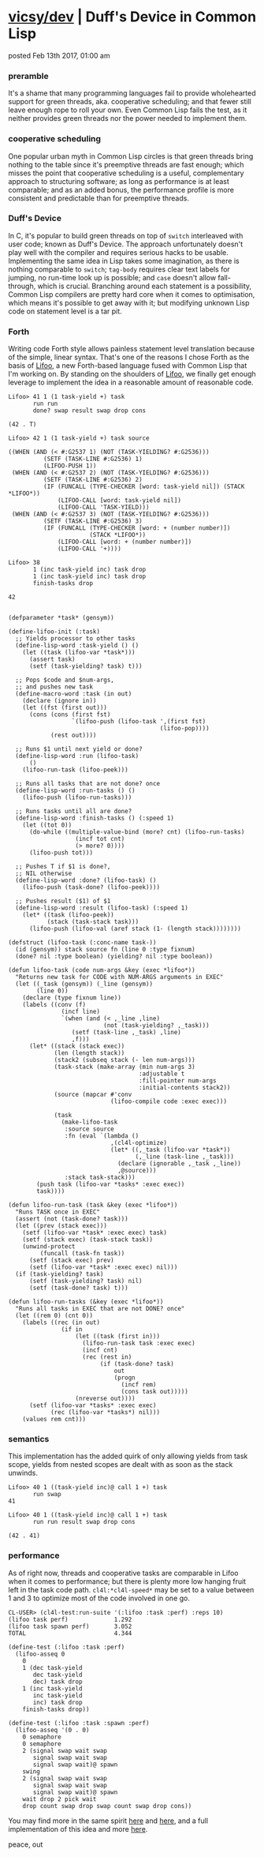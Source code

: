 # [vicsy/dev](https://github.com/codr4life/vicsydev) | Duff's Device in Common Lisp
posted Feb 13th 2017, 01:00 am

### preramble
It's a shame that many programming languages fail to provide wholehearted support for green threads, aka. cooperative scheduling; and that fewer still leave enough rope to roll your own. Even Common Lisp fails the test, as it neither provides green threads nor the power needed to implement them. 

### cooperative scheduling
One popular urban myth in Common Lisp circles is that green threads bring nothing to the table since it's preemptive threads are fast enough; which misses the point that cooperative scheduling is a useful, complementary approach to structuring software; as long as performance is at least comparable; and as an added bonus, the performance profile is more consistent and predictable than for preemptive threads.

### Duff's Device
In C, it's popular to build green threads on top of ```switch``` interleaved with user code; known as Duff's Device. The approach unfortunately doesn't play well with the compiler and requires serious hacks to be usable. Implementing the same idea in Lisp takes some imagination, as there is nothing comparable to ```switch```; ```tag-body``` requires clear text labels for jumping, no run-time look up is possible; and ```case``` doesn't allow fall-through, which is crucial. Branching around each statement is a possibility, Common Lisp compilers are pretty hard core when it comes to optimisation, which means it's possible to get away with it; but modifying unknown Lisp code on statement level is a tar pit.

### Forth
Writing code Forth style allows painless statement level translation because of the simple, linear syntax. That's one of the reasons I chose Forth as the basis of [Lifoo](https://github.com/codr4life/lifoo), a new Forth-based language fused with Common Lisp that I'm working on. By standing on the shoulders of [Lifoo](https://github.com/codr4life/lifoo), we finally get enough leverage to implement the idea in a reasonable amount of reasonable code.

```
Lifoo> 41 1 (1 task-yield +) task 
       run run
       done? swap result swap drop cons

(42 . T)

Lifoo> 42 1 (1 task-yield +) task source

((WHEN (AND (< #:G2537 1) (NOT (TASK-YIELDING? #:G2536)))
          (SETF (TASK-LINE #:G2536) 1)
          (LIFOO-PUSH 1))
 (WHEN (AND (< #:G2537 2) (NOT (TASK-YIELDING? #:G2536)))
          (SETF (TASK-LINE #:G2536) 2)
          (IF (FUNCALL (TYPE-CHECKER [word: task-yield nil]) (STACK *LIFOO*))
              (LIFOO-CALL [word: task-yield nil])
              (LIFOO-CALL 'TASK-YIELD)))
 (WHEN (AND (< #:G2537 3) (NOT (TASK-YIELDING? #:G2536)))
          (SETF (TASK-LINE #:G2536) 3)
          (IF (FUNCALL (TYPE-CHECKER [word: + (number number)])
                       (STACK *LIFOO*))
              (LIFOO-CALL [word: + (number number)])
              (LIFOO-CALL '+))))

Lifoo> 38 
       1 (inc task-yield inc) task drop
       1 (inc task-yield inc) task drop
       finish-tasks drop

42


(defparameter *task* (gensym))

(define-lifoo-init (:task)
  ;; Yields processor to other tasks
  (define-lisp-word :task-yield () ()
    (let ((task (lifoo-var *task*)))
      (assert task)
      (setf (task-yielding? task) t)))

  ;; Pops $code and $num-args,
  ;; and pushes new task
  (define-macro-word :task (in out)
    (declare (ignore in))
    (let ((fst (first out)))
      (cons (cons (first fst)
                  `(lifoo-push (lifoo-task ',(first fst)
                                           (lifoo-pop))))
            (rest out))))

  ;; Runs $1 until next yield or done?
  (define-lisp-word :run (lifoo-task)
      ()
    (lifoo-run-task (lifoo-peek)))

  ;; Runs all tasks that are not done? once
  (define-lisp-word :run-tasks () ()
    (lifoo-push (lifoo-run-tasks)))

  ;; Runs tasks until all are done?
  (define-lisp-word :finish-tasks () (:speed 1)
    (let ((tot 0))
      (do-while ((multiple-value-bind (more? cnt) (lifoo-run-tasks)
                   (incf tot cnt)
                   (> more? 0))))
      (lifoo-push tot)))
  
  ;; Pushes T if $1 is done?,
  ;; NIL otherwise
  (define-lisp-word :done? (lifoo-task) ()
    (lifoo-push (task-done? (lifoo-peek))))

  ;; Pushes result ($1) of $1
  (define-lisp-word :result (lifoo-task) (:speed 1)
    (let* ((task (lifoo-peek))
           (stack (task-stack task)))
      (lifoo-push (lifoo-val (aref stack (1- (length stack))))))))

(defstruct (lifoo-task (:conc-name task-))
  (id (gensym)) stack source fn (line 0 :type fixnum)
  (done? nil :type boolean) (yielding? nil :type boolean))

(defun lifoo-task (code num-args &key (exec *lifoo*))
  "Returns new task for CODE with NUM-ARGS arguments in EXEC"
  (let ((_task (gensym)) (_line (gensym))
        (line 0))
    (declare (type fixnum line))
    (labels ((conv (f)
               (incf line)
               `(when (and (< ,_line ,line)
                           (not (task-yielding? ,_task)))
                  (setf (task-line ,_task) ,line)
                  ,f)))
      (let* ((stack (stack exec))
             (len (length stack))
             (stack2 (subseq stack (- len num-args)))
             (task-stack (make-array (min num-args 3)
                                     :adjustable t
                                     :fill-pointer num-args
                                     :initial-contents stack2))
             (source (mapcar #'conv
                             (lifoo-compile code :exec exec)))
             
             (task
               (make-lifoo-task
                :source source
                :fn (eval `(lambda ()
                             ,(cl4l-optimize)
                             (let* ((,_task (lifoo-var *task*))
                                    (,_line (task-line ,_task)))
                               (declare (ignorable ,_task ,_line))
                               ,@source)))
                :stack task-stack)))
        (push task (lifoo-var *tasks* :exec exec))
        task))))

(defun lifoo-run-task (task &key (exec *lifoo*))
  "Runs TASK once in EXEC"
  (assert (not (task-done? task)))
  (let ((prev (stack exec)))
    (setf (lifoo-var *task* :exec exec) task)
    (setf (stack exec) (task-stack task))
    (unwind-protect
         (funcall (task-fn task))
      (setf (stack exec) prev)
      (setf (lifoo-var *task* :exec exec) nil)))
  (if (task-yielding? task)
      (setf (task-yielding? task) nil)
      (setf (task-done? task) t)))

(defun lifoo-run-tasks (&key (exec *lifoo*))
  "Runs all tasks in EXEC that are not DONE? once"
  (let ((rem 0) (cnt 0))
    (labels ((rec (in out)
               (if in
                   (let ((task (first in)))
                     (lifoo-run-task task :exec exec)
                     (incf cnt)
                     (rec (rest in)
                          (if (task-done? task)
                              out
                              (progn
                                (incf rem)
                                (cons task out)))))
                   (nreverse out))))
      (setf (lifoo-var *tasks* :exec exec)
            (rec (lifoo-var *tasks*) nil)))
    (values rem cnt)))
```

### semantics
This implementation has the added quirk of only allowing yields from task scope, yields from nested scopes are dealt with as soon as the stack unwinds.

```
Lifoo> 40 1 ((task-yield inc)@ call 1 +) task 
       run swap
41

Lifoo> 40 1 ((task-yield inc)@ call 1 +) task 
       run run result swap drop cons

(42 . 41)
```

### performance
As of right now, threads and cooperative tasks are comparable in Lifoo when it comes to performance; but there is plenty more low hanging fruit left in the task code path. ```cl4l:*cl4l-speed*``` may be set to a value between 1 and 3 to optimize most of the code involved in one go.

```
CL-USER> (cl4l-test:run-suite '(:lifoo :task :perf) :reps 10)
(lifoo task perf)             1.292
(lifoo task spawn perf)       3.052
TOTAL                         4.344

(define-test (:lifoo :task :perf)
  (lifoo-asseq 0
    0
    1 (dec task-yield
       dec task-yield
       dec) task drop
    1 (inc task-yield
       inc task-yield
       inc) task drop
    finish-tasks drop))

(define-test (:lifoo :task :spawn :perf)
  (lifoo-asseq '(0 . 0)
    0 semaphore
    0 semaphore
    2 (signal swap wait swap
       signal swap wait swap
       signal swap wait)@ spawn
    swing
    2 (signal swap wait swap
       signal swap wait swap
       signal swap wait)@ spawn
    wait drop 2 pick wait
    drop count swap drop swap count swap drop cons))
```

You may find more in the same spirit [here](http://vicsydev.blogspot.de/) and [here](https://github.com/codr4life/vicsydev), and a full implementation of this idea and more [here](https://github.com/codr4life).

peace, out
